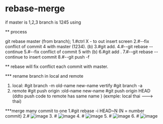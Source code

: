 # rebase-merge
if master is 1,2,3
branch is 1245
using

** process

git rebase master (from branch);
1.#ctrl X - to out insert screen
2.#--fix conflict of commit 4 with master (1234). (b)
3.#git add.
4.#--git rebase -- continue
5.#--fix conflict of commit 5 with (b)
6.#git add .
7.#--git rebase --continue to insert commit
8.#--git push -f

** rebase will fix conflict each commit with master.

*** rename branch in local and remote
1. local:
#git branch -m old-name new-name
vertify 
#git branch -a 
2. remote
#git push origin :old-name new-name
#git push origin HEAD (ddto push code to remote has same name ) (exmple: local thai ---> thai)

***merge many commit to one
1.#git rebase -i HEAD~N (N = number commit)
2.#
![image](https://user-images.githubusercontent.com/72178224/190998227-1a19cff5-1466-4446-8c4c-e004e4a54252.png)
3. #
![image](https://user-images.githubusercontent.com/72178224/190998334-62ce9121-25c3-46c5-af4c-68a116efac55.png)
4. #
![image](https://user-images.githubusercontent.com/72178224/190998663-355e2b97-23c3-4ee1-8e71-a25722bab593.png)
5. #
![image](https://user-images.githubusercontent.com/72178224/190998574-efa5a8e3-7443-4b40-bee6-b811ba7f113e.png)
6. #
![image](https://user-images.githubusercontent.com/72178224/190998815-152ba40b-41f2-4b37-a3d8-226464f26adf.png)


